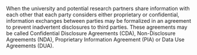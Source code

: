 When the university and potential research partners share information with each other that each party considers either proprietary or confidential, information exchanges between parties may be formalized in an agreement to prevent inadvertent disclosures to third parties. These agreements may be called Confidential Disclosure Agreements (CDA), Non-Disclosure Agreements (NDA), Proprietary Information Agreement (PIA) or Data Use Agreements (DUA).
